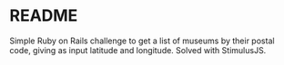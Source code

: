 # README
Simple Ruby on Rails challenge to get a list of museums by their postal code, giving as input latitude and longitude. Solved with StimulusJS.
